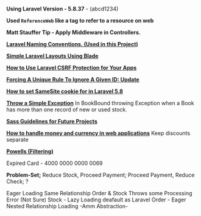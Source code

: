 **Using Laravel Version - 5.8.37** - (abcd1234)

**Used `ReferenceWeb` like a tag to refer to a resource on web**

**Matt Stauffer Tip - Apply Middleware in Controllers.**

**[Laravel Naming Conventions. (Used in this Project)](https://webdevetc.com/blog/laravel-naming-conventions)**

**[Simple Laravel Layouts Using Blade](https://scotch.io/tutorials/simple-laravel-layouts-using-blade)**

**[How to Use Laravel CSRF Protection for Your Apps](https://www.cloudways.com/blog/laravel-csrf/)**

**[Forcing A Unique Rule To Ignore A Given ID: Update](https://laravel.com/docs/5.2/validation#rule-unique)**

**[How to set SameSite cookie for in Laravel 5.8](https://stackoverflow.com/q/58489796/7031530)**

**[Throw a Simple Exception](https://stackoverflow.com/a/57570894/7031530)**
In BookBound throwing Exception when a Book has more than one record of new or used stock.

**[Sass Guidelines for Future Projects](https://sass-guidelin.es/#architecture)**

**[How to handle money and currency in web applications](https://culttt.com/2014/05/28/handle-money-currency-web-applications/)** 
Keep discounts separate

**[Powells (Filtering)](https://www.powells.com/category)**

Expired Card - 4000 0000 0000 0069

**Problem-Set;** Reduce Stock, Proceed Payment; Proceed Payment, Reduce Check; ?

Eager Loading Same Relationship Order & Stock
Throws some Processing Error (Not Sure)
Stock - Lazy Loading deafault as Laravel
Order - Eager Nested Relationship Loading
-Amm Abstraction-

